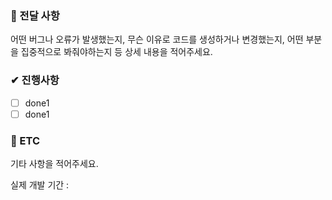 ### 📃 전달 사항
어떤 버그나 오류가 발생했는지, 무슨 이유로 코드를 생성하거나 변경했는지, 어떤 부분을 집중적으로 봐줘야하는지 등
상세 내용을 적어주세요.

### ✔ 진행사항
- [ ] done1
- [ ] done1

### 🔴 ETC
기타 사항을 적어주세요.

실제 개발 기간 : 
